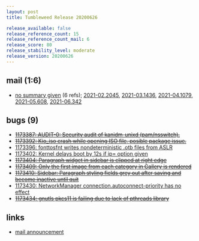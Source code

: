 ```yaml
---
layout: post
title: Tumbleweed Release 20200626

release_available: false
release_reference_count: 15
release_reference_count_mail: 6
release_score: 80
release_stability_level: moderate
release_version: 20200626
---
```


## mail (1:6)

- [no summary given](https://lists.opensuse.org/archives/list/factory@lists.opensuse.org/thread/SAOZX7RHQG77L26NY6KBIFZ6XD63PJ5B) (6 refs); [2021-02.2045](https://lists.opensuse.org/archives/list/factory@lists.opensuse.org/thread/SAOZX7RHQG77L26NY6KBIFZ6XD63PJ5B), [2021-03.1436](https://lists.opensuse.org/archives/list/factory@lists.opensuse.org/thread/SAOZX7RHQG77L26NY6KBIFZ6XD63PJ5B), [2021-04.1079](https://lists.opensuse.org/archives/list/factory@lists.opensuse.org/thread/SAOZX7RHQG77L26NY6KBIFZ6XD63PJ5B), [2021-05.608](https://lists.opensuse.org/archives/list/factory@lists.opensuse.org/thread/SAOZX7RHQG77L26NY6KBIFZ6XD63PJ5B), [2021-06.342](https://lists.opensuse.org/archives/list/factory@lists.opensuse.org/thread/SAOZX7RHQG77L26NY6KBIFZ6XD63PJ5B)

## bugs (9)

<!--more-->

- ~~[1173387: AUDIT-0: Security audit of kanidm-unixd (pam/nsswitch).](https://bugzilla.opensuse.org/show_bug.cgi?id=1173387)~~
- ~~[1173392: Kio_iso crash while opening ISO file, posible package issue.](https://bugzilla.opensuse.org/show_bug.cgi?id=1173392)~~
- [1173396: fonttosfnt writes nondeterministic .otb files from ASLR](https://bugzilla.opensuse.org/show_bug.cgi?id=1173396)
- [1173402: Kernel delays boot by 12s if ip= option given](https://bugzilla.opensuse.org/show_bug.cgi?id=1173402)
- ~~[1173404: Paragraph widget in sidebar is clipped at right edge](https://bugzilla.opensuse.org/show_bug.cgi?id=1173404)~~
- ~~[1173409: Only the first image from each category in Gallery is rendered](https://bugzilla.opensuse.org/show_bug.cgi?id=1173409)~~
- ~~[1173410: Sidebar: Paragraph styling fields grey out after saving and become inactive until quit](https://bugzilla.opensuse.org/show_bug.cgi?id=1173410)~~
- [1173430: NetworkManager connection.autoconnect-priority has no effect](https://bugzilla.opensuse.org/show_bug.cgi?id=1173430)
- ~~[1173434: gnutls pkcs11 is failing due to lack of pthreads library](https://bugzilla.opensuse.org/show_bug.cgi?id=1173434)~~



## links

- [mail announcement](https://lists.opensuse.org/archives/list/factory@lists.opensuse.org/thread/SAOZX7RHQG77L26NY6KBIFZ6XD63PJ5B)
